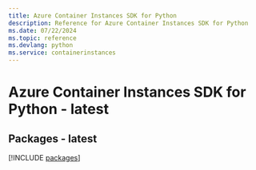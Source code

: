 ```yaml
---
title: Azure Container Instances SDK for Python
description: Reference for Azure Container Instances SDK for Python
ms.date: 07/22/2024
ms.topic: reference
ms.devlang: python
ms.service: containerinstances
---
```

# Azure Container Instances SDK for Python - latest
## Packages - latest
[!INCLUDE [packages](container-instances-index.md)]